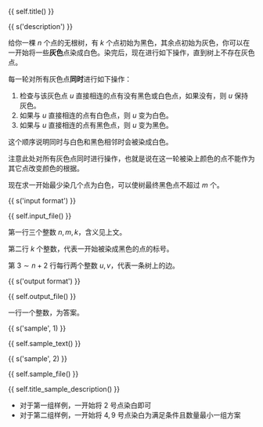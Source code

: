 {{ self.title() }}

{{ s('description') }}

给你一棵 $n$ 个点的无根树，有 $k$ 个点初始为黑色，其余点初始为灰色，你可以在一开始将一些**灰色**点染成白色。染完后，现在进行如下操作，直到树上不存在灰色点。    

每一轮对所有灰色点**同时**进行如下操作：

1. 检查与该灰色点 $u$ 直接相连的点有没有黑色或白色点，如果没有，则 $u$ 保持灰色。
2. 如果与 $u$ 直接相连的点有白色点，则 $u$ 变为白色。
3. 如果与 $u$ 直接相连的点有黑色点，则 $u$ 变为黑色。

这个顺序说明同时与白色和黑色相邻时会被染成白色。  

注意此处对所有灰色点同时进行操作，也就是说在这一轮被染上颜色的点不能作为其它点改变颜色的根据。  

现在求一开始最少染几个点为白色，可以使树最终黑色点不超过 $m$ 个。

{{ s('input format') }}

{{ self.input_file() }}

第一行三个整数 $n,m,k$，含义见上文。  

第二行 $k$ 个整数，代表一开始被染成黑色的点的标号。  

第 $3\sim n+2$ 行每行两个整数 $u,v$，代表一条树上的边。  

{{ s('output format') }}

{{ self.output_file() }}

一行一个整数，为答案。

{{ s('sample', 1) }}

{{ self.sample_text() }}

{{ s('sample', 2) }}

{{ self.sample_file() }}

{{ self.title_sample_description() }}

- 对于第一组样例，一开始将 $2$ 号点染白即可
- 对于第二组样例，一开始将 $4,9$ 号点染白为满足条件且数量最小一组方案

